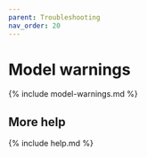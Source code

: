 ```yaml
---
parent: Troubleshooting
nav_order: 20
---
```


# Model warnings

{% include model-warnings.md %}

## More help

{% include help.md %}

